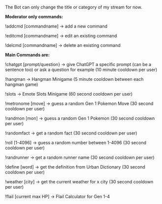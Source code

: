 The Bot can only change the title or category of my stream for now.


<b>Moderator only commands:</b>

!addcmd [commandname] <response> -> add a new command

!editcmd [commandname] <newresponse> -> edit an existing command

!delcmd [commandname] -> delete an existing command


<b>Main Commands are:</b>

!chatgpt [prompt/question} -> give ChatGPT a specific prompt (can be a sentence too) or ask a question for example (10 minute cooldown per user)

!hangman -> Hangman Minigame (5 minute cooldown between each hangman game)

!slots -> Emote Slots Minigame (60 second cooldown per user) 

!metronome [move] -> guess a random Gen 1 Pokemon Move (30 second cooldown per user) 

!randmon [mon] -> guess a random Gen 1 Pokemon (30 second cooldown per user) 

!randomfact -> get a random fact (30 second cooldown per user) 

!roll [1-4096] -> guess a random number between 1-4096 (30 second cooldown per user) 

!randrunner -> get a random runner name (30 second cooldown per user)

!define [word] -> get the definition from Urban Dictionary (30 second cooldown per user)

!weather [city] -> get the current weather for x city (30 second cooldown per user) 

!flail [current max HP] -> Flail Calculator for Gen 1-4

